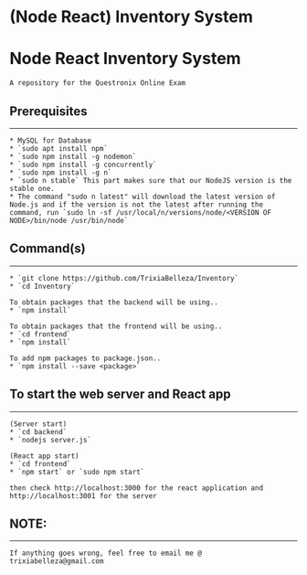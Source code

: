 # (Node React) Inventory System
Node React Inventory System
============
```
A repository for the Questronix Online Exam
```
## Prerequisites
------------
```
* MySQL for Database
* `sudo apt install npm`
* `sudo npm install -g nodemon`
* `sudo npm install -g concurrently`
* `sudo npm install -g n`
* `sudo n stable` This part makes sure that our NodeJS version is the stable one.
* The command "sudo n latest" will download the latest version of Node.js and if the version is not the latest after running the command, run `sudo ln -sf /usr/local/n/versions/node/<VERSION OF NODE>/bin/node /usr/bin/node` 
```
## Command(s)
------------
```
* `git clone https://github.com/TrixiaBelleza/Inventory`
* `cd Inventory`

To obtain packages that the backend will be using..
* `npm install`

To obtain packages that the frontend will be using..
* `cd frontend`
* `npm install`

To add npm packages to package.json..
* `npm install --save <package>`
```

## To start the web server and React app
------------
```
(Server start)
* `cd backend`
* `nodejs server.js` 

(React app start)
* `cd frontend`
* `npm start` or `sudo npm start` 

then check http://localhost:3000 for the react application and http://localhost:3001 for the server
```

## NOTE: 
----------
```
If anything goes wrong, feel free to email me @ trixiabelleza@gmail.com
```